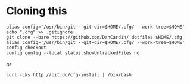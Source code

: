 # Cloning this

    alias config='/usr/bin/git --git-dir=$HOME/.cfg/ --work-tree=$HOME'
    echo ".cfg" >> .gitignore
    git clone --bare https://github.com/DanCardin/.dotfiles $HOME/.cfg
    alias config='/usr/bin/git --git-dir=$HOME/.cfg/ --work-tree=$HOME'
    config checkout
    config config --local status.showUntrackedFiles no

or

    curl -Lks http://bit.do/cfg-install | /bin/bash
